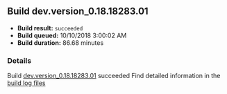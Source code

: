 ## Build dev.version_0.18.18283.01
- **Build result:** `succeeded`
- **Build queued:** 10/10/2018 3:00:02 AM
- **Build duration:** 86.68 minutes
### Details
Build [dev.version_0.18.18283.01](https://winappstudio.visualstudio.com/web/build.aspx?pcguid=a4ef43be-68ce-4195-a619-079b4d9834c2&builduri=vstfs%3a%2f%2f%2fBuild%2fBuild%2f26377) succeeded
Find detailed information in the [build log files](https://uwpctdiags.blob.core.windows.net/buildlogs/dev.version_0.18.18283.01_logs.zip)
